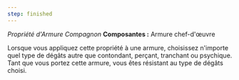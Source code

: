```yaml
---
step: finished
---
```

_Propriété d'Armure Compagnon_
__Composantes :__ Armure chef-d'œuvre

Lorsque vous appliquez cette propriété à une armure, choisissez n'importe quel type de dégâts autre que contondant, perçant, tranchant ou psychique. Tant que vous portez cette armure, vous êtes résistant au type de dégâts choisi.